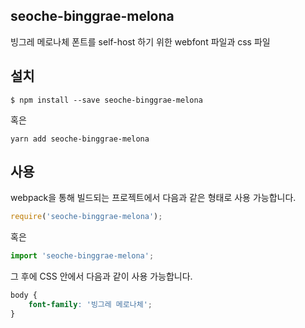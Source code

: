 
seoche-binggrae-melona
---------------------

빙그레 메로나체 폰트를 self-host 하기 위한 webfont 파일과 css 파일

설치
----

```
$ npm install --save seoche-binggrae-melona
```

혹은

```
yarn add seoche-binggrae-melona
```

사용
----

webpack을 통해 빌드되는 프로젝트에서 다음과 같은 형태로 사용 가능합니다.

```js
require('seoche-binggrae-melona');
```

혹은

```js
import 'seoche-binggrae-melona';
```

그 후에 CSS 안에서 다음과 같이 사용 가능합니다.

```css
body {
    font-family: '빙그레 메로나체';
}
```
